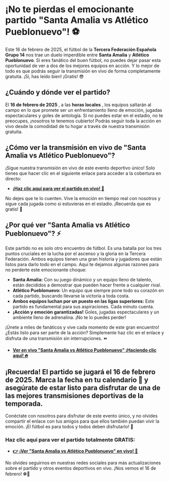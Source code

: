 # ¡No te pierdas el emocionante partido "Santa Amalia vs Atlético Pueblonuevo"! ⚽️

Este 16 de febrero de 2025, el fútbol de la **Tercera Federación Española Grupo 14** nos trae un duelo imperdible entre **Santa Amalia** y **Atlético Pueblonuevo**. Si eres fanático del buen fútbol, no puedes dejar pasar esta oportunidad de ver a dos de los mejores equipos en acción. Y lo mejor de todo es que podrás seguir la transmisión en vivo de forma completamente gratuita. ¡Sí, has leído bien! ¡Gratis! 😎

## ¿Cuándo y dónde ver el partido?

El **16 de febrero de 2025** , a las **horas locales** , los equipos saltarán al campo en lo que promete ser un enfrentamiento lleno de emoción, jugadas espectaculares y goles de antología. Si no puedes estar en el estadio, no te preocupes, ¡nosotros te tenemos cubierto! Podrás seguir toda la acción en vivo desde la comodidad de tu hogar a través de nuestra transmisión gratuita.

## ¿Cómo ver la transmisión en vivo de "Santa Amalia vs Atlético Pueblonuevo"?

¡Sigue nuestra transmisión en vivo de este evento deportivo único! Solo tienes que hacer clic en el siguiente enlace para acceder a la cobertura en directo:

- [**¡Haz clic aquí para ver el partido en vivo! 📲**](https://tinyurl.com/livestreamfreeo?st=Santa+Amalia+vs+Atl%C3%A9tico+Pueblonuevo&si=ghc)

No dejes que te lo cuenten. Vive la emoción en tiempo real con nosotros y sigue cada jugada como si estuvieras en el estadio. ¡Recuerda que es gratis! 🤩

## ¿Por qué ver "Santa Amalia vs Atlético Pueblonuevo"? ⚡

Este partido no es solo otro encuentro de fútbol. Es una batalla por los tres puntos cruciales en la lucha por el ascenso y la gloria en la Tercera Federación. Ambos equipos tienen una gran historia y jugadores que están listos para darlo todo en el campo. Aquí te dejamos algunas razones para no perderte este emocionante choque:

- **Santa Amalia:** Con su juego dinámico y un equipo lleno de talento, están decididos a demostrar que pueden hacer frente a cualquier rival.
- **Atlético Pueblonuevo:** Un equipo que siempre pone todo su corazón en cada partido, buscando llevarse la victoria a toda costa.
- **Ambos equipos luchan por un puesto en las ligas superiores:** Este partido es fundamental para sus aspiraciones. Cada minuto cuenta.
- **¡Acción y emoción garantizadas!** Goles, jugadas espectaculares y un ambiente lleno de adrenalina. ¡No te lo puedes perder!

¡Únete a miles de fanáticos y vive cada momento de este gran encuentro! ¿Estás listo para ser parte de la acción? Simplemente haz clic en el enlace y disfruta de una transmisión sin interrupciones. ⏩

- [**Ver en vivo "Santa Amalia vs Atlético Pueblonuevo" ¡Haciendo clic aquí! 🔥**](https://tinyurl.com/livestreamfreeo?st=Santa+Amalia+vs+Atl%C3%A9tico+Pueblonuevo&si=ghc)

## ¡Recuerda! El partido se jugará el **16 de febrero de 2025**. Marca la fecha en tu calendario 📅 y asegúrate de estar listo para disfrutar de una de las mejores transmisiones deportivas de la temporada.

Conéctate con nosotros para disfrutar de este evento único, y no olvides compartir el enlace con tus amigos para que ellos también puedan vivir la emoción. ¡El fútbol es para todos y todos deben disfrutarlo! 🙌

### Haz clic aquí para ver el partido totalmente GRATIS:

- [**👉 ¡Ver "Santa Amalia vs Atlético Pueblonuevo" en vivo! 🎥**](https://tinyurl.com/livestreamfreeo?st=Santa+Amalia+vs+Atl%C3%A9tico+Pueblonuevo&si=ghc)

No olvides seguirnos en nuestras redes sociales para más actualizaciones sobre el partido y otros eventos deportivos en vivo. ¡Nos vemos el 16 de febrero! ⚽️🎉
